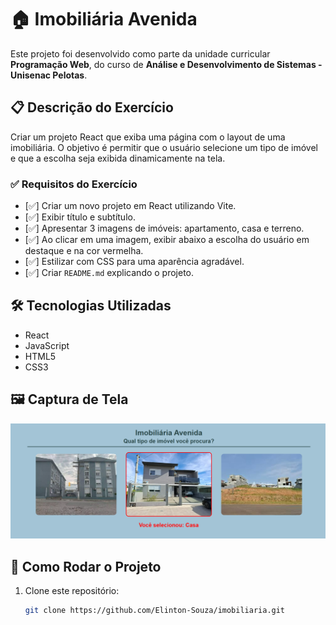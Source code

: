# 🏠 Imobiliária Avenida

Este projeto foi desenvolvido como parte da unidade curricular **Programação Web**, do curso de **Análise e Desenvolvimento de Sistemas - Unisenac Pelotas**.

## 📋 Descrição do Exercício

Criar um projeto React que exiba uma página com o layout de uma imobiliária. O objetivo é permitir que o usuário selecione um tipo de imóvel e que a escolha seja exibida dinamicamente na tela.

### ✅ Requisitos do Exercício

- [✅] Criar um novo projeto em React utilizando Vite.
- [✅] Exibir título e subtítulo.
- [✅] Apresentar 3 imagens de imóveis: apartamento, casa e terreno.
- [✅] Ao clicar em uma imagem, exibir abaixo a escolha do usuário em destaque e na cor vermelha.
- [✅] Estilizar com CSS para uma aparência agradável.
- [✅] Criar `README.md` explicando o projeto.

## 🛠️ Tecnologias Utilizadas

- React
- JavaScript
- HTML5
- CSS3

## 🖼️ Captura de Tela

![screenshot](./screenshot.png)

## 🚀 Como Rodar o Projeto

1. Clone este repositório:
   ```bash
   git clone https://github.com/Elinton-Souza/imobiliaria.git
